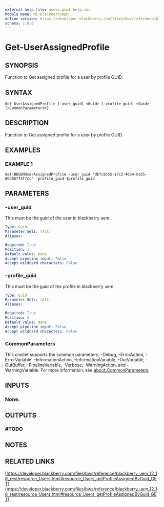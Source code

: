```yaml
---
external help file: users.psm1-help.xml
Module Name: WC-BlackberryUEM
online version: https://developer.blackberry.com/files/bws/reference/blackberry_uem_12_18_rest/resource_Users.html#resource_Users_getProfileAssignedByGuid_GET
schema: 2.0.0
---
```


# Get-UserAssignedProfile

## SYNOPSIS
Function to Get assigned profile for a user by profile GUID.

## SYNTAX

```
Get-UserAssignedProfile [-user_guid] <Guid> [-profile_guid] <Guid> [<CommonParameters>]
```

## DESCRIPTION
Function to Get assigned profile for a user by profile GUID.

## EXAMPLES

### EXAMPLE 1
```
Get-BBUEMUserAssignedProfile -user_guid 'db7c8555-17c2-46b4-be55-86d567f4f7cc' -profile_guid $profile_guid
```

## PARAMETERS

### -user_guid
This must be the guid of the user in blackberry uem.

```yaml
Type: Guid
Parameter Sets: (All)
Aliases:

Required: True
Position: 1
Default value: None
Accept pipeline input: False
Accept wildcard characters: False
```

### -profile_guid
This must be the guid of the profile in blackberry uem.

```yaml
Type: Guid
Parameter Sets: (All)
Aliases:

Required: True
Position: 2
Default value: None
Accept pipeline input: False
Accept wildcard characters: False
```

### CommonParameters
This cmdlet supports the common parameters: -Debug, -ErrorAction, -ErrorVariable, -InformationAction, -InformationVariable, -OutVariable, -OutBuffer, -PipelineVariable, -Verbose, -WarningAction, and -WarningVariable. For more information, see [about_CommonParameters](http://go.microsoft.com/fwlink/?LinkID=113216).

## INPUTS

### None.
## OUTPUTS

### #TODO
## NOTES

## RELATED LINKS

[https://developer.blackberry.com/files/bws/reference/blackberry_uem_12_18_rest/resource_Users.html#resource_Users_getProfileAssignedByGuid_GET](https://developer.blackberry.com/files/bws/reference/blackberry_uem_12_18_rest/resource_Users.html#resource_Users_getProfileAssignedByGuid_GET)

